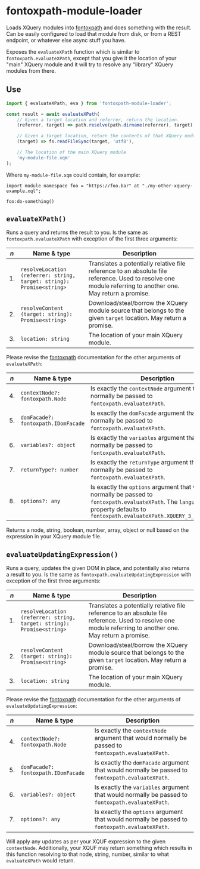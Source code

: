 # fontoxpath-module-loader

Loads XQuery modules into [fontoxpath](https://github.com/FontoXML/fontoxpath) and does something with the result. Can
be easily configured to load that module from disk, or from a REST endpoint, or whatever else async stuff you have.

Exposes the `evaluateXPath` function which is similar to `fontoxpath.evaluateXPath`, except that you give it
the location of your "main" XQuery module and it will try to resolve any "library" XQuery modules from there.

## Use

```js
import { evaluateXPath, eva } from 'fontoxpath-module-loader';

const result = await evaluateXPath(
	// Given a target location and referrer, return the location.
	(referrer, target) => path.resolve(path.dirname(referrer), target),

	// Given a target location, return the contents of that XQuery module
	(target) => fs.readFileSync(target, 'utf8'),

	// The location of the main XQuery module
	'my-module-file.xqm'
);
```

Where `my-module-file.xqm` could contain, for example:

```xqm
import module namespace foo = "https://foo.bar" at "./my-other-xquery-example.xql";

foo:do-something()
```

## `evaluateXPath()`

Runs a query and returns the result to you. Is the same as `fontoxpath.evaluateXPath` with exception of the first three
arguments:

| _n_ | Name & type                                                           | Description                                                                                                                                                |
|-----|-----------------------------------------------------------------------|------------------------------------------------------------------------------------------------------------------------------------------------------------|
| 1.  | `resolveLocation (referrer: string, target: string): Promise<string>` | Translates a potentially relative file reference to an absolute file reference. Used to resolve one module referring to another one. May return a promise. |
| 2.  | `resolveContent (target: string): Promise<string>`                    | Download/steal/borrow the XQuery module source that belongs to the given `target` location. May return a promise.                                          |
| 3.  | `location: string`                                                    | The location of your main XQuery module.                                                                                                                   |

Please revise the [fontoxpath](https://github.com/FontoXML/fontoxpath) documentation for the other arguments of
`evaluateXPath`:

| _n_ | Name & type                         | Description                                                                                                                                                                       |
|-----|-------------------------------------|-----------------------------------------------------------------------------------------------------------------------------------------------------------------------------------|
| 4.  | `contextNode?: fontoxpath.Node`     | Is exactly the `contextNode` argument that would normally be passed to `fontoxpath.evaluateXPath`.                                                                                |
| 5.  | `domFacade?: fontoxpath.IDomFacade` | Is exactly the `domFacade` argument that would normally be passed to `fontoxpath.evaluateXPath`.                                                                                  |
| 6.  | `variables?: object`                | Is exactly the `variables` argument that would normally be passed to `fontoxpath.evaluateXPath`.                                                                                  |
| 7.  | `returnType?: number`               | Is exactly the `returnType` argument that would normally be passed to `fontoxpath.evaluateXPath`.                                                                                 |
| 8.  | `options?: any`                     | Is exactly the `options` argument that would normally be passed to `fontoxpath.evaluateXPath`. The `language` property defaults to `fontoxpath.evaluateXPath.XQUERY_3_1_LANGUAGE` |

Returns a node, string, boolean, number, array, object or null based on the expression in your XQuery module file.

## `evaluateUpdatingExpression()`

Runs a query, updates the given DOM in place, and potentially also returns a result to you. Is the same as
`fontoxpath.evaluateUpdatingExpression` with exception of the first three arguments:

| _n_ | Name & type                                                           | Description                                                                                                                                                |
|-----|-----------------------------------------------------------------------|------------------------------------------------------------------------------------------------------------------------------------------------------------|
| 1.  | `resolveLocation (referrer: string, target: string): Promise<string>` | Translates a potentially relative file reference to an absolute file reference. Used to resolve one module referring to another one. May return a promise. |
| 2.  | `resolveContent (target: string): Promise<string>`                    | Download/steal/borrow the XQuery module source that belongs to the given `target` location. May return a promise.                                          |
| 3.  | `location: string`                                                    | The location of your main XQuery module.                                                                                                                   |

Please revise the [fontoxpath](https://github.com/FontoXML/fontoxpath) documentation for the other arguments of
`evaluateUpdatingExpression`:

| _n_ | Name & type                         | Description                                                                                        |
|-----|-------------------------------------|----------------------------------------------------------------------------------------------------|
| 4.  | `contextNode?: fontoxpath.Node`     | Is exactly the `contextNode` argument that would normally be passed to `fontoxpath.evaluateXPath`. |
| 5.  | `domFacade?: fontoxpath.IDomFacade` | Is exactly the `domFacade` argument that would normally be passed to `fontoxpath.evaluateXPath`.   |
| 6.  | `variables?: object`                | Is exactly the `variables` argument that would normally be passed to `fontoxpath.evaluateXPath`.   |
| 7.  | `options?: any`                     | Is exactly the `options` argument that would normally be passed to `fontoxpath.evaluateXPath`.     |

Will apply any updates as per your XQUF expression to the given `contextNode`. Additionally, your XQUF may return
something which results in this function resolving to that node, string, number, similar to what `evaluateXPath` would
return.
